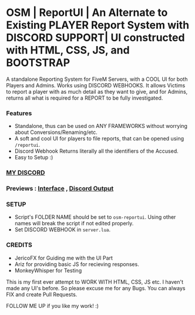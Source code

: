# OSM | ReportUI | An Alternate to Existing PLAYER Report System with DISCORD SUPPORT| UI constructed with HTML, CSS, JS, and BOOTSTRAP

A standalone Reporting System for FiveM Servers, with a COOL UI for both Players and Admins. Works using DISCORD WEBHOOKS. It allows Victims to report a player with as much detail as they want to give, and for Admins, returns all what is required for a REPORT to be fully investigated. 

### Features
- Standalone, thus can be used on ANY FRAMEWORKS without worrying about Conversions/Renaming/etc. 
- A soft and cool UI for players to file reports, that can be opened using `/reportui`.
- Discord Webhook Returns literally all the identifiers of the Accused. 
- Easy to Setup :)

### [MY DISCORD](https://discord.gg/jrNxkpVaJU)
### Previews : [Interface](https://i.imgur.com/4035M0i.png) , [Discord Output](https://i.imgur.com/pxBlNNt.png)

### SETUP 
- Script's FOLDER NAME should be set to `osm-reportui`. Using other names will break the script if not edited properly.
- Set DISCORD WEBHOOK in `server.lua`. 

### CREDITS
- JericoFX for Guiding me with the UI Part
- Ariz for providing basic JS for recieving responses. 
- MonkeyWhisper for Testing 

This is my first ever attempt to WORK WITH HTML, CSS, JS etc. I haven't made any UI's before. So please excuse me for any Bugs. You can always FIX and create Pull Requests. 
  
FOLLOW ME UP if you like my work! :)
